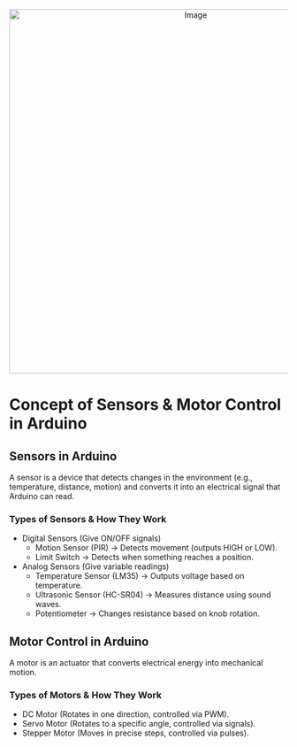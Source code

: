 
<div align="center">
  <img width="659" alt="Image" src="https://github.com/user-attachments/assets/5c8d7a11-51a1-4184-bf30-c8d81373ee44" />
</div>



# Concept of Sensors & Motor Control in Arduino
## Sensors in Arduino
A sensor is a device that detects changes in the environment (e.g., temperature, distance, motion) and converts it into an electrical signal that Arduino can read.

### Types of Sensors & How They Work

* Digital Sensors (Give ON/OFF signals)
  * Motion Sensor (PIR) → Detects movement (outputs HIGH or LOW).
  * Limit Switch → Detects when something reaches a position.
* Analog Sensors (Give variable readings)
  * Temperature Sensor (LM35) → Outputs voltage based on temperature.
  * Ultrasonic Sensor (HC-SR04) → Measures distance using sound waves.
  * Potentiometer → Changes resistance based on knob rotation.





## Motor Control in Arduino
A motor is an actuator that converts electrical energy into mechanical motion.

### Types of Motors & How They Work

* DC Motor (Rotates in one direction, controlled via PWM).
* Servo Motor (Rotates to a specific angle, controlled via signals).
* Stepper Motor (Moves in precise steps, controlled via pulses).
